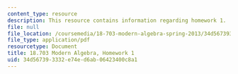 ```yaml
---
content_type: resource
description: This resource contains information regarding homework 1.
file: null
file_location: /coursemedia/18-703-modern-algebra-spring-2013/34d567393332e74ed6ab06423400c8a1_MIT18_703S13_h1.pdf
file_type: application/pdf
resourcetype: Document
title: 18.703 Modern Algebra, Homework 1
uid: 34d56739-3332-e74e-d6ab-06423400c8a1
---
```

